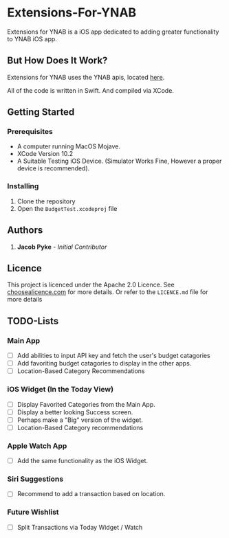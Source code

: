 # Extensions-For-YNAB
Extensions for YNAB is a iOS app dedicated to adding greater functionality to YNAB iOS app.

## But How Does It Work?
Extensions for YNAB uses the YNAB apis, located [here][1].

All of the code is written in Swift. And compiled via XCode.

## Getting Started
### Prerequisites
 * A computer running MacOS Mojave.
 * XCode Version 10.2
 * A Suitable Testing iOS Device. (Simulator Works Fine, However a proper device is recommended).
 
 ### Installing
  1. Clone the repository
  2. Open the `BudgetTest.xcodeproj` file
  
## Authors
 1. **Jacob Pyke** - *Initial Contributor*
 
## Licence
This project is licenced under the Apache 2.0 Licence. See [choosealicence.com][2] for more details. Or refer to the `LICENCE.md` file for more details

## TODO-Lists
### Main App
- [ ] Add abilities to input API key and fetch the user's budget catagories
- [ ] Add favoriting budget catagories to display in the other apps.
- [ ] Location-Based Category Recommendations

### iOS Widget (In the Today View)
- [ ] Display Favorited Categories from the Main App.
- [ ] Display a better looking Success screen.
- [ ] Perhaps make a "Big" version of the widget.
- [ ] Location-Based Category recommendations

### Apple Watch App
- [ ] Add the same functionality as the iOS Widget.

### Siri Suggestions
- [ ] Recommend to add a transaction based on location.

### Future Wishlist
- [ ] Split Transactions via Today Widget / Watch

  [1]: https://api.youneedabudget.com/
  [2]: https://choosealicense.com/licenses/apache-2.0/
